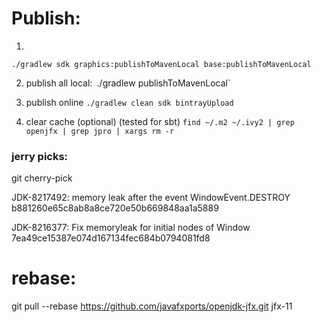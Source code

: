 


# Publish:
1.
`./gradlew sdk graphics:publishToMavenLocal base:publishToMavenLocal`

2. publish all local:`
`./gradlew publishToMavenLocal`

3. publish online
`./gradlew clean sdk bintrayUpload`

4. clear cache (optional) (tested for sbt)
`find ~/.m2 ~/.ivy2 | grep openjfx | grep jpro | xargs rm -r`


### jerry picks:

git cherry-pick <commit> <commit>

JDK-8217492: memory leak after the event WindowEvent.DESTROY
b881260e65c8ab8a8ce720e50b669848aa1a5889

JDK-8216377: Fix memoryleak for initial nodes of Window
7ea49ce15387e074d167134fec684b0794081fd8


# rebase:
git pull --rebase https://github.com/javafxports/openjdk-jfx.git jfx-11